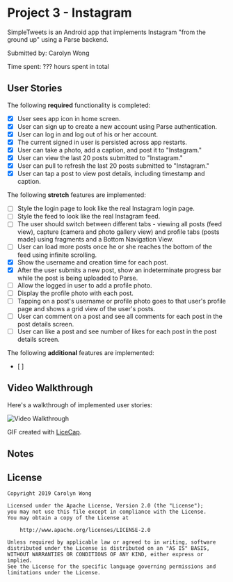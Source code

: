# Project 3 - Instagram

SimpleTweets is an Android app that implements Instagram "from the ground up" using a Parse backend.

Submitted by: Carolyn Wong

Time spent: ??? hours spent in total

## User Stories

The following **required** functionality is completed:

* [x] User sees app icon in home screen.
* [x] User can sign up to create a new account using Parse authentication.
* [x] User can log in and log out of his or her account.
* [x] The current signed in user is persisted across app restarts.
* [x] User can take a photo, add a caption, and post it to "Instagram."
* [x] User can view the last 20 posts submitted to "Instagram."
* [x] User can pull to refresh the last 20 posts submitted to "Instagram."
* [x] User can tap a post to view post details, including timestamp and caption.

The following **stretch** features are implemented:
* [ ] Style the login page to look like the real Instagram login page.
* [ ] Style the feed to look like the real Instagram feed.
* [ ] The user should switch between different tabs - viewing all posts (feed view), capture (camera and photo gallery view) and profile tabs (posts made) using fragments and a Bottom Navigation View.
* [ ] User can load more posts once he or she reaches the bottom of the feed using infinite scrolling.
* [x] Show the username and creation time for each post.
* [x] After the user submits a new post, show an indeterminate progress bar while the post is being uploaded to Parse.
* [ ] Allow the logged in user to add a profile photo.
* [ ] Display the profile photo with each post.
* [ ] Tapping on a post's username or profile photo goes to that user's profile page and shows a grid view of the user's posts.
* [ ] User can comment on a post and see all comments for each post in the post details screen.
* [ ] User can like a post and see number of likes for each post in the post details screen.

The following **additional** features are implemented:
* [ ] 

## Video Walkthrough

Here's a walkthrough of implemented user stories:

<img src='walkthrough.gif' title='Video Walkthrough' width='' alt='Video Walkthrough' />

GIF created with [LiceCap](http://www.cockos.com/licecap/).

## Notes



## License

    Copyright 2019 Carolyn Wong

    Licensed under the Apache License, Version 2.0 (the "License");
    you may not use this file except in compliance with the License.
    You may obtain a copy of the License at

        http://www.apache.org/licenses/LICENSE-2.0

    Unless required by applicable law or agreed to in writing, software
    distributed under the License is distributed on an "AS IS" BASIS,
    WITHOUT WARRANTIES OR CONDITIONS OF ANY KIND, either express or implied.
    See the License for the specific language governing permissions and
    limitations under the License.
